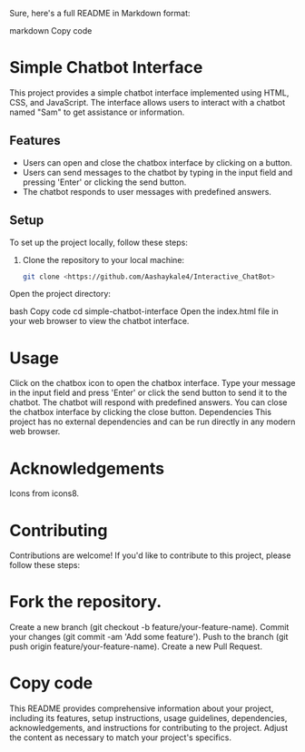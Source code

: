 
Sure, here's a full README in Markdown format:

markdown
Copy code
# Simple Chatbot Interface

This project provides a simple chatbot interface implemented using HTML, CSS, and JavaScript. The interface allows users to interact with a chatbot named "Sam" to get assistance or information.

## Features

- Users can open and close the chatbox interface by clicking on a button.
- Users can send messages to the chatbot by typing in the input field and pressing 'Enter' or clicking the send button.
- The chatbot responds to user messages with predefined answers.

## Setup

To set up the project locally, follow these steps:

1. Clone the repository to your local machine:

   ```bash
   git clone <https://github.com/Aashaykale4/Interactive_ChatBot>
Open the project directory:

bash
Copy code
cd simple-chatbot-interface
Open the index.html file in your web browser to view the chatbot interface.

# Usage
Click on the chatbox icon to open the chatbox interface.
Type your message in the input field and press 'Enter' or click the send button to send it to the chatbot.
The chatbot will respond with predefined answers.
You can close the chatbox interface by clicking the close button.
Dependencies
This project has no external dependencies and can be run directly in any modern web browser.


# Acknowledgements
Icons from icons8.

# Contributing
Contributions are welcome! If you'd like to contribute to this project, please follow these steps:

# Fork the repository.
Create a new branch (git checkout -b feature/your-feature-name).
Commit your changes (git commit -am 'Add some feature').
Push to the branch (git push origin feature/your-feature-name).
Create a new Pull Request.
# Copy code

This README provides comprehensive information about your project, including its features, setup instructions, usage guidelines, dependencies, acknowledgements, and instructions for contributing to the project. Adjust the content as necessary to match your project's specifics.



